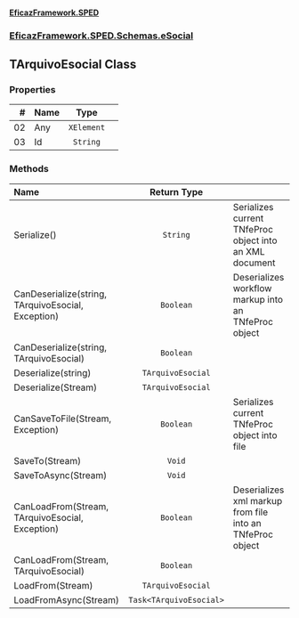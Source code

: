 #### [EficazFramework.SPED](EficazFrameworkSPED.md 'EficazFramework SPED')
### [EficazFramework.SPED.Schemas.eSocial](EficazFramework.SPED.Schemas.eSocial.md 'EficazFramework.SPED.Schemas.eSocial')

## TArquivoEsocial Class
### Properties

| # | Name | Type | |
| ---: | :--- | :---: | :--- |
| 02 | Any | `XElement` |  |
| 03 | Id | `String` |  |
### Methods

| Name | Return Type | |
| :--- | :---: | :--- |
| Serialize() | `String` | Serializes current TNfeProc object into an XML document |
| CanDeserialize(string, TArquivoEsocial, Exception) | `Boolean` | Deserializes workflow markup into an TNfeProc object |
| CanDeserialize(string, TArquivoEsocial) | `Boolean` |  |
| Deserialize(string) | `TArquivoEsocial` |  |
| Deserialize(Stream) | `TArquivoEsocial` |  |
| CanSaveToFile(Stream, Exception) | `Boolean` | Serializes current TNfeProc object into file |
| SaveTo(Stream) | `Void` |  |
| SaveToAsync(Stream) | `Void` |  |
| CanLoadFrom(Stream, TArquivoEsocial, Exception) | `Boolean` | Deserializes xml markup from file into an TNfeProc object |
| CanLoadFrom(Stream, TArquivoEsocial) | `Boolean` |  |
| LoadFrom(Stream) | `TArquivoEsocial` |  |
| LoadFromAsync(Stream) | `Task<TArquivoEsocial>` |  |
